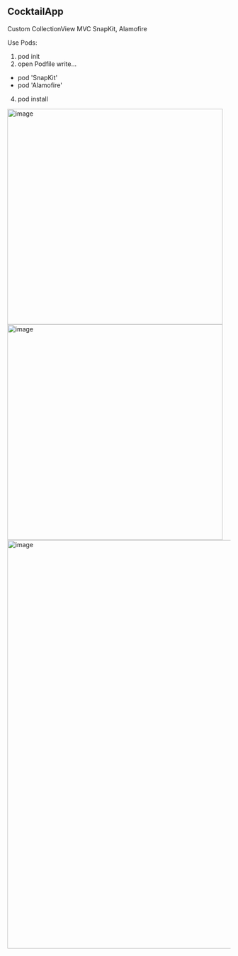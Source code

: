 ## CocktailApp

Custom CollectionView
MVC
SnapKit, Alamofire

Use Pods:

1) pod init 
2) open Podfile
  write...
  - pod 'SnapKit'   
  - pod 'Alamofire'
4) pod install    

<img width="486" alt="image" src="https://i.ibb.co/mqRdzbd/2022-03-29-14-39-35.png">
<img width="486" alt="image" src="https://i.ibb.co/HYZVqRJ/2022-03-29-14-39-50.png">
<img width="921" alt="image" src="https://i.ibb.co/5FLBccy/2022-03-29-14-40-33.png">
